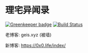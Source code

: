 # 理宅异闻录

[![Greenkeeper badge](https://badges.greenkeeper.io/GalAster/Galaster.github.io.svg)](https://greenkeeper.io/)
[![Build Status](https://www.travis-ci.org/GalAster/Galaster.github.io.svg?branch=blog-raw)](https://www.travis-ci.org/GalAster/Galaster.github.io)

老博客: geis.xyz (被墙)

新博客: https://0x0.life/index/

